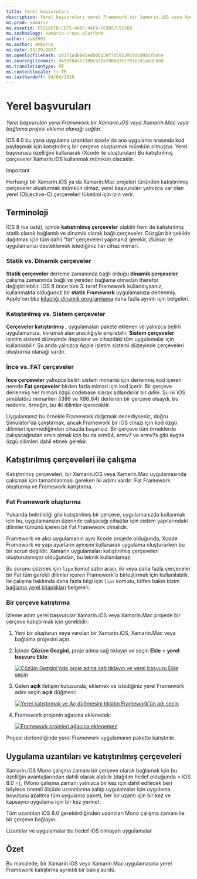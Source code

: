 ```yaml
---
title: Yerel başvuruları
description: Yerel başvuruları yerel Framework bir Xamarin.iOS veya Xamarin.Mac veya bağlama projesi ekleme olanağı sağlar.
ms.prod: xamarin
ms.assetid: E53185FB-CEF5-4AB5-94F9-CC9B57C52300
ms.technology: xamarin-cross-platform
author: asb3993
ms.author: amburns
ms.date: 03/29/2017
ms.openlocfilehash: cd271ad68e5edb06158f7d595395ddcd0bcfbdce
ms.sourcegitcommit: 945df041e2180cb20af08b83cc703ecd1aedc6b0
ms.translationtype: MT
ms.contentlocale: tr-TR
ms.lasthandoff: 04/04/2018
---
```

# <a name="native-references"></a>Yerel başvuruları

_Yerel başvuruları yerel Framework bir Xamarin.iOS veya Xamarin.Mac veya bağlama projesi ekleme olanağı sağlar._


İOS 8.0 bu yana uygulama uzantıları xcode'da ana uygulama arasında kod paylaşmak için katıştırılmış bir çerçeve oluşturmak mümkün olmuştur. Yerel başvurusu özelliğini kullanarak (Xcode ile oluşturulan) Bu katıştırılmış çerçeveler Xamarin.iOS kullanmak mümkün olacaktır.
 
> [!IMPORTANT]
> Herhangi bir Xamarin.iOS ya da Xamarin.Mac projeleri türünden katıştırılmış çerçeveler oluşturmak mümkün olmaz, yerel başvuruları yalnızca var olan yerel (Objective-C) çerçeveleri tüketimi için izin verir.




<a name="Terminology" />

## <a name="terminology"></a>Terminoloji

İOS 8 (ve üstü), içinde **katıştırılmış çerçeveler** olabilir hem de katıştırılmış statik olarak bağlantılı ve dinamik olarak bağlı çerçeveler. Düzgün bir şekilde dağıtmak için tüm dahil "fat" çerçeveleri yapmanız gerekir, _dilimler_ ile uygulamanızı desteklemek istediğiniz her cihaz mimari.

<a name="Static-vs-Dynamic-Frameworks" />

### <a name="static-vs-dynamic-frameworks"></a>Statik vs. Dinamik çerçeveler

**Statik çerçeveler** derleme zamanında bağlı olduğu **dinamik çerçeveler** çalışma zamanında bağlı ve yeniden bağlama olmadan therefor değiştirilebilir. İOS 8 önce tüm 3. taraf Framework kullandıysanız, kullanmakta olduğunuz bir **statik Framework** uygulamanıza derlenmiş. Apple'nın bkz [kitaplığı dinamik programlama](https://developer.apple.com/library/mac/documentation/DeveloperTools/Conceptual/DynamicLibraries/100-Articles/OverviewOfDynamicLibraries.html#//apple_ref/doc/uid/TP40001873-SW1) daha fazla ayrıntı için belgeleri.

<a name="Embedded-vs-System-Frameworks" />

### <a name="embedded-vs-system-frameworks"></a>Katıştırılmış vs. Sistem çerçeveler

**Çerçeveler katıştırılmış** , uygulamaları pakete eklenen ve yalnızca belirli uygulamanıza, korumalı alan aracılığıyla erişilebilir. **Sistem çerçeveler** işletim sistemi düzeyinde depolanır ve cihazdaki tüm uygulamalar için kullanılabilir. Şu anda yalnızca Apple işletim sistemi düzeyinde çerçeveleri oluşturma olanağı vardır.

<a name="Thin-vs-Fat-Frameworks" />

### <a name="thin-vs-fat-frameworks"></a>İnce vs. FAT çerçeveler

**İnce çerçeveler** yalnızca belirli sistem mimarisi için derlenmiş kod içeren nerede **Fat çerçeveler** birden fazla mimari için kod içerir. Bir çerçeve derlenmiş her mimari özgü codebase olarak adlandırılır bir _dilim_. Şu iki iOS simülatörü mimarileri (i386 ve X86_64) derlenen bir çerçeve olsaydı, bu nedenle, örneğin, bu iki dilimler içerecektir.

Uygulamanız bu örnekle Framework dağıtmak denediyseniz, doğru Simulator'da çalıştırmak, ancak Framework bir iOS cihazı için kod özgü dilimleri içermediğinden cihazda başarısız. Bir çerçeve tüm örneklerde çalışacağından emin olmak için bu da arm64, armv7 ve armv7s gibi aygıta özgü dilimleri dahil etmek gerekir.

<a name="Working-with-Embedded-Frameworks" />

## <a name="working-with-embedded-frameworks"></a>Katıştırılmış çerçeveleri ile çalışma

Katıştırılmış çerçeveleri, bir Xamarin.iOS veya Xamarin.Mac uygulamasında çalışmak için tamamlanması gereken iki adımı vardır: Fat Framework oluşturma ve Framework katıştırma.

<a name="Overview" />

### <a name="creating-a-fat-framework"></a>Fat Framework oluşturma

Yukarıda belirtildiği gibi katıştırılmış bir çerçeve, uygulamanızda kullanmak için bu, uygulamanızın üzerinde çalışacağı cihazlar için sistem yapılarındaki dilimler tümünü içeren bir Fat Framework olmalıdır.

Framework ve alıcı uygulamanın aynı Xcode projede olduğunda, Xcode Framework ve yapı ayarların aynısını kullanarak uygulama oluştururken bu bir sorun değildir. Xamarin uygulamaları katıştırılmış çerçeveleri oluşturulamıyor olduğundan, bu teknik kullanılamaz.

Bu sorunu çözmek için `lipo` komut satırı aracı, iki veya daha fazla çerçeveler bir Fat tüm gerekli dilimler içeren Framework'e birleştirmek için kullanılabilir. İle çalışma hakkında daha fazla bilgi için `lipo` komutu, lütfen bakın bizim [bağlama yerel kitaplıkları](~/ios/platform/native-interop.md) belgeleri.

<a name="Embedding-a-Framework" />

### <a name="embedding-a-framework"></a>Bir çerçeve katıştırma

İzleme adım yerel başvurular Xamarin.iOS veya Xamarin.Mac projede bir çerçeve katıştırmak için gereklidir:

1. Yeni bir oluşturun veya varolan bir Xamarin.iOS, Xamarin.Mac veya bağlama projesini açın.
2. İçinde **Çözüm Gezgini**, proje adına sağ tıklayın ve seçin **Ekle** > **yerel başvuru Ekle**: 

    [![](native-references-images/ref01.png "Çözüm Gezgini'nde proje adına sağ tıklayın ve yerel başvuru Ekle seçin")](native-references-images/ref01.png#lightbox)
3. Gelen **açık** iletişim kutusunda, eklemek ve istediğiniz yerel Framework adını seçin **açık** düğmesi: 

    [![](native-references-images/ref02.png "Yerel katıştırmak ve Aç düğmesini tıklatın Framework'ün adı seçin")](native-references-images/ref02.png#lightbox)
4. Framework projenin ağacına eklenecek: 

    [![](native-references-images/ref03.png "Framework projeleri ağacına eklenemez")](native-references-images/ref03.png#lightbox)

Projesi derlendiğinde yerel Framework uygulamanın pakette katıştırılır.

<a name="App-Extensions-and-Embedded-Frameworks" />

## <a name="app-extensions-and-embedded-frameworks"></a>Uygulama uzantıları ve katıştırılmış çerçeveleri

Xamarin.iOS Mono çalışma zamanı bir çerçeve olarak bağlamak için bu özelliğin avantajlarından dahili olarak alabilir (dağıtım hedef olduğunda > iOS 8.0 =), (Mono çalışma zamanı yalnızca bir kez için dahil edilecek beri böylece önemli ölçüde uzantılarına sahip uygulamalar için uygulama boyutunu azaltma tüm uygulama paketi, her bir uzantı için bir kez ve kapsayıcı uygulama için bir kez yerine).

Tüm uzantıları iOS 8.0 gerektirdiğinden uzantıları Mono çalışma zamanı ile bir çerçeve bağlayın.

Uzantılar ve uygulamalar bu hedef iOS olmayan uygulamalar 

<a name="Summary" />

## <a name="summary"></a>Özet

Bu makalede, bir Xamarin.iOS veya Xamarin.Mac uygulamasına yerel Framework katıştırma ayrıntılı bir bakış sürdü.


